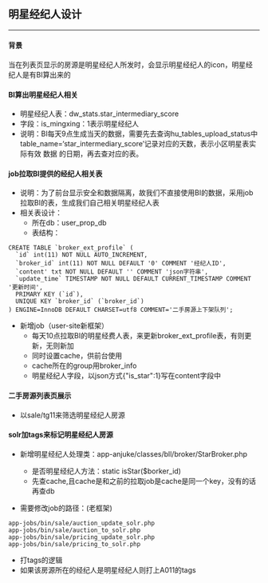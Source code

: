 ## 明星经纪人设计
---

#### 背景

当在列表页显示的房源是明星经纪人所发时，会显示明星经纪人的icon，明星经纪人是有BI算出来的

#### BI算出明星经纪人相关

* 明星经纪人表：dw_stats.star_intermediary_score
* 字段：is_mingxing：1表示明星经纪人
* 说明：BI每天9点生成当天的数据，需要先去查询hu_tables_upload_status中table_name=‘star_intermediary_score’记录对应的天数，表示小区明星表实际有效 数据 的日期，再去查对应的表。

#### job拉取BI提供的经纪人相关表

* 说明：为了前台显示安全和数据隔离，故我们不直接使用BI的数据，采用job拉取BI的表，生成我们自己相关明星经纪人表
* 相关表设计：
    * 所在db：user_prop_db
    * 表结构：
    
```
CREATE TABLE `broker_ext_profile` (
  `id` int(11) NOT NULL AUTO_INCREMENT,
  `broker_id` int(11) NOT NULL DEFAULT '0' COMMENT '经纪人ID',
  `content' txt NOT NULL DEFAULT '' COMMENT 'json字符串',
  `update_time` TIMESTAMP NOT NULL DEFAULT CURRENT_TIMESTAMP COMMENT '更新时间',
  PRIMARY KEY (`id`),	
  UNIQUE KEY `broker_id` (`broker_id`)
) ENGINE=InnoDB DEFAULT CHARSET=utf8 COMMENT='二手房源上下架队列';
```
    
* 新增job（user-site新框架）
    * 每天10点拉取BI的明星经费人表，来更新broker_ext_profile表，有则更新，无则新加
    * 同时设置cache，供前台使用
    * cache所在的group用broker_info
    * 明星经纪人字段，以json方式{"is_star":1}写在content字段中

#### 二手房源列表页展示

* 以sale/tg11来筛选明星经纪人房源


#### solr加tags来标记明星经纪人房源

* 新增明星经纪人处理类：app-anjuke/classes/bll/broker/StarBroker.php

    * 是否明星经纪人方法：static isStar($borker_id)
    * 先查cache,且cache是和之前的拉取job是cache是同一个key，没有的话再查db
    
* 需要修改job的路径：(老框架)

```
app-jobs/bin/sale/auction_update_solr.php
app-jobs/bin/sale/auction_to_solr.php
app-jobs/bin/sale/pricing_update_solr.php
app-jobs/bin/sale/pricing_to_solr.php
```

* 打tags的逻辑
* 如果该房源所在的经纪人是明星经纪人则打上A011的tags

